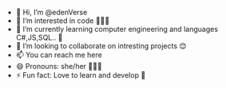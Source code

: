 - 👋 Hi, I’m @edenVerse
- 👀 I’m interested in code 🤖🤓👾
- 🌱 I’m currently learning computer engineering and languages C#,JS,SQL.. 🫠
- 💞️ I’m looking to collaborate on intresting projects 😊
- 📫 You can reach me here 
- 😄 Pronouns: she/her 🧜‍♀️👸
- ⚡ Fun fact: Love to learn and develop 🦖

